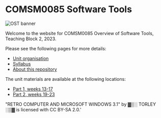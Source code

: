 # COMSM0085 Software Tools

![OST banner](/assets/images/OST.jpg)

Welcome to the website for COMSM0085 Overview of Software Tools, Teaching Block 2, 2023.

Please see the following pages for more details:

  - [Unit organisation](organisation.md)
  - [Syllabus](syllabus.md)
  - [About this repository](repository.md)
  
The unit materials are available at the following locations:

  - [Part 1, weeks 13-17](exercises/part1/)
  - [Part 2, weeks 19-23](exercises/part2/)
  
<footer>
  <p> 
    "RETRO COMPUTER AND MICROSOFT WINDOWS 3.1" by ▓▒░ TORLEY ░▒▓ is licensed with CC BY-SA 2.0.'
  </p>
</footer>
